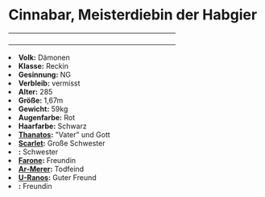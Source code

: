 # Cinnabar, Meisterdiebin der Habgier

<table>
<tr><td>
<p>
</p>

</td><td width="300">
<!-- Edit here -->
<img src="cinnabar.png" alt="" />
</td></tr>
</table>

<procedure title="Allgemeine Informationen">
<list columns="3">
<li><b>Volk:</b> Dämonen</li>
<li><b>Klasse:</b> Reckin</li>
<li><b>Gesinnung:</b> NG</li>
<li><b>Verbleib:</b> vermisst</li>
</list>
</procedure>

<procedure title="Aussehen">
<list columns="3">
<li><b>Alter:</b> 285</li>
<li><b>Größe:</b> 1,67m</li>
<li><b>Gewicht:</b> 59kg</li>
<li><b>Augenfarbe:</b> Rot</li>
<li><b>Haarfarbe:</b> Schwarz</li>
<!-- <li><b>Maße:</b> 92/78-70-94</li> -->
</list>
</procedure>

<procedure title="Beziehungen">
<list columns="3">
<li><b><a href="Thanatos.md">Thanatos</a>:</b> "Vater" und Gott</li>
<li><b><a href="Scarlet.md">Scarlet</a>:</b> Große Schwester</li>
<li><b><a href="Eliza.md"></a>:</b> Schwester</li>
<li><b><a href="Farone.md">Farone</a>:</b> Freundin</li>
<li><b><a href="Ar-Merer.md">Ar-Merer</a>:</b> Todfeind</li>
<li><b><a href="U-Ranos.md">U-Ranos</a>:</b> Guter Freund</li>
<li><b><a href="Nayru.md"></a>:</b> Freundin</li>
</list>
</procedure>

<!--
## Notizen

- **Ziele:** 
- **Geheimnisse:** 
-->